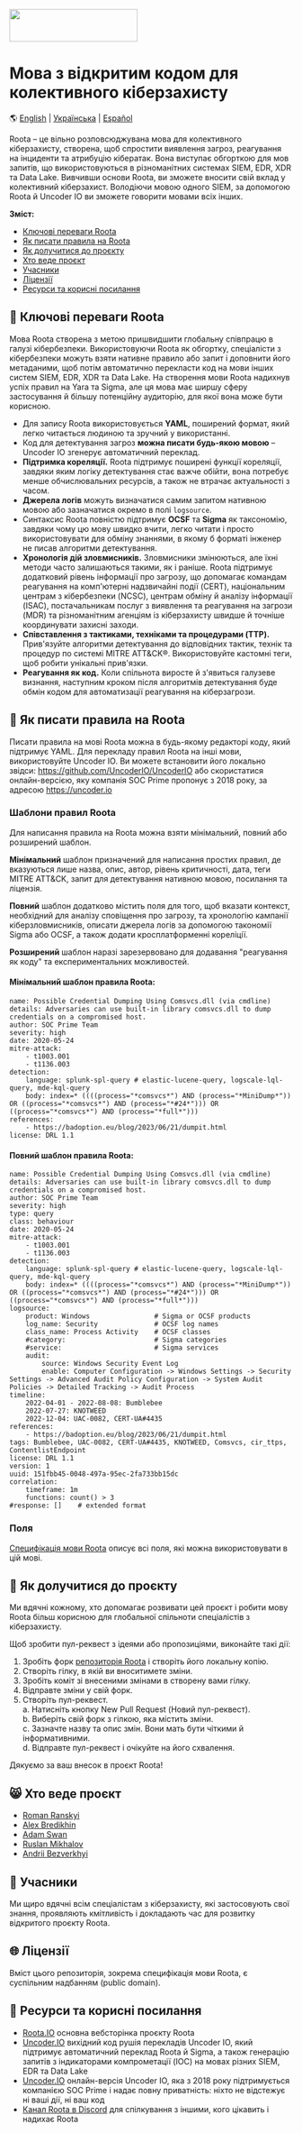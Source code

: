 <p align="left">
  <img src="images/roota_logo_double.png" width="228" height="58">
</p>

# Мова з відкритим кодом для колективного кіберзахисту

:earth_americas: [English](README.md) | [Українська](README_Ukrainian.md) | [Español](README_Spanish.md)  

Roota – це вільно розповсюджувана мова для колективного кіберзахисту, створена, щоб спростити виявлення загроз, реагування на інциденти та атрибуцію кібератак. Вона виступає обгорткою для мов запитів, що використовуються в різноманітних системах SIEM, EDR, XDR та Data Lake. Вивчивши основи Roota, ви зможете вносити свій вклад у колективний кіберзахист. Володіючи мовою одного SIEM, за допомогою Roota й Uncoder IO ви зможете говорити мовами всіх інших.

**Зміст:**

- [Ключові переваги Roota](#smiling_face_with_three_hearts-ключові-переваги-roota)
- [Як писати правила на Roota](#mage-як-писати-правила-на-roota)
- [Як долучитися до проєкту](#cookie-як-долучитися-до-проєкту)
- [Хто веде проєкт](#smile_cat-хто-веде-проєкт)
- [Учасники](#clap-учасники)
- [Ліцензії](#globe_with_meridians-ліцензії)
- [Ресурси та корисні посилання](#book-ресурси-та-корисні-посилання)
  
## :smiling_face_with_three_hearts: Ключові переваги Roota
Мова Roota створена з метою пришвидшити глобальну співпрацю в галузі кібербезпеки. Використовуючи Roota як обгортку, спеціалісти з кібербезпеки можуть взяти нативне правило або запит і доповнити його метаданими, щоб потім автоматично перекласти код на мови інших систем SIEM, EDR, XDR та Data Lake. На створення мови Roota надихнув успіх правил на Yara та Sigma, але ця мова має ширшу сферу застосування й більшу потенційну аудиторію, для якої вона може бути корисною.

- Для запису Roota використовується **YAML**, поширений формат, який легко читається людиною та зручний у використанні.
- Код для детектування загроз **можна писати будь-якою мовою** – Uncoder IO згенерує автоматичний переклад.
- **Підтримка кореляції.** Roota підтримує поширені функції кореляції, завдяки яким логіку детектування стає важче обійти, вона потребує менше обчислювальних ресурсів, а також не втрачає актуальності з часом.
- **Джерела логів** можуть визначатися самим запитом нативною мовою або зазначатися окремо в полі `logsource`.
- Синтаксис Roota повністю підтримує **OCSF** та **Sigma** як таксономію, завдяки чому цю мову швидко вчити, легко читати і просто використовувати для обміну знаннями, в якому б форматі інженер не писав алгоритми детектування.
- **Хронологія дій зловмисників.** Зловмисники змінюються, але їхні методи часто залишаються такими, як і раніше. Roota підтримує додатковий рівень інформації про загрозу, що допомагає командам реагування на комп'ютерні надзвичайні події (CERT), національним центрам з кібербезпеки (NCSC), центрам обміну й аналізу інформації (ISAC), постачальникам послуг з виявлення та реагування на загрози (MDR) та різноманітним агенціям із кіберзахисту швидше й точніше координувати захисні заходи.
- **Співставлення з тактиками, техніками та процедурами (TTP).** Прив'язуйте алгоритми детектування до відповідних тактик, технік та процедур по системі MITRE ATT&CK®. Використовуйте кастомні теги, щоб робити унікальні прив'язки.
- **Реагування як код.** Коли спільнота виросте й з'явиться галузеве визнання, наступним кроком після алгоритмів детектування буде обмін кодом для автоматизації реагування на кіберзагрози.
  
## :mage: Як писати правила на Roota
Писати правила на мові Roota можна в будь-якому редакторі коду, який підтримує YAML. 
Для перекладу правил Roota на інші мови, використовуйте Uncoder IO. Ви можете встановити його локально звідси: https://github.com/UncoderIO/UncoderIO або скористатися онлайн-версією, яку компанія SOC Prime пропонує з 2018 року, за адресою https://uncoder.io

### Шаблони правил Roota
Для написання правила на Roota можна взяти мінімальний, повний або розширений шаблон.

**Мінімальний** шаблон призначений для написання простих правил, де вказуються лише назва, опис, автор, рівень критичності, дата, теги MITRE ATT&CK, запит для детектування нативною мовою, посилання та ліцензія.

**Повний** шаблон додатково містить поля для того, щоб вказати контекст, необхідний для аналізу сповіщення про загрозу, та хронологію кампанії кіберзловмисників, описати джерела логів за допомогою такономії Sigma або OCSF, а також додати кросплатформенні кореліції.

**Розширений** шаблон наразі зарезервовано для додавання "реагування як коду" та експериментальних можливостей.

#### Мінімальний шаблон правила Roota:
```
name: Possible Credential Dumping Using Comsvcs.dll (via cmdline)
details: Adversaries can use built-in library comsvcs.dll to dump credentials on a compromised host.
author: SOC Prime Team
severity: high
date: 2020-05-24
mitre-attack:
    - t1003.001
    - t1136.003
detection:
    language: splunk-spl-query # elastic-lucene-query, logscale-lql-query, mde-kql-query
    body: index=* ((((process="*comsvcs*") AND (process="*MiniDump*")) OR ((process="*comsvcs*") AND (process="*#24*"))) OR ((process="*comsvcs*") AND (process="*full*")))
references: 
    - https://badoption.eu/blog/2023/06/21/dumpit.html
license: DRL 1.1
```

#### Повний шаблон правила Roota:
```
name: Possible Credential Dumping Using Comsvcs.dll (via cmdline)
details: Adversaries can use built-in library comsvcs.dll to dump credentials on a compromised host.
author: SOC Prime Team
severity: high
type: query 
class: behaviour
date: 2020-05-24
mitre-attack:
    - t1003.001
    - t1136.003
detection:
    language: splunk-spl-query # elastic-lucene-query, logscale-lql-query, mde-kql-query
    body: index=* ((((process="*comsvcs*") AND (process="*MiniDump*")) OR ((process="*comsvcs*") AND (process="*#24*"))) OR ((process="*comsvcs*") AND (process="*full*")))
logsource:
    product: Windows                # Sigma or OCSF products
    log_name: Security              # OCSF log names
    class_name: Process Activity    # OCSF classes
    #category:                      # Sigma categories
    #service:                       # Sigma services
    audit:
        source: Windows Security Event Log 
        enable: Computer Configuration -> Windows Settings -> Security Settings -> Advanced Audit Policy Configuration -> System Audit Policies -> Detailed Tracking -> Audit Process
timeline:
    2022-04-01 - 2022-08-08: Bumblebee
    2022-07-27: KNOTWEED
    2022-12-04: UAC-0082, CERT-UA#4435
references: 
    - https://badoption.eu/blog/2023/06/21/dumpit.html
tags: Bumblebee, UAC-0082, CERT-UA#4435, KNOTWEED, Comsvcs, cir_ttps, ContentlistEndpoint
license: DRL 1.1
version: 1
uuid: 151fbb45-0048-497a-95ec-2fa733bb15dc
correlation: 
    timeframe: 1m
    functions: count() > 3
#response: []    # extended format
```

### Поля
[Специфікація мови Roota](https://github.com/UncoderIO/Roota/blob/main/Roota_Specification_Ukrainian.md) описує всі поля, які можна використовувати в цій мові.

## :cookie: Як долучитися до проєкту
Ми вдячні кожному, хто допомагає розвивати цей проєкт і робити мову Roota більш корисною для глобальної спільноти спеціалістів з кіберзахисту.

Щоб зробити пул-реквест з ідеями або пропозиціями, виконайте такі дії:

1. Зробіть форк [репозиторія Roota](https://github.com/UncoderIO/Roota/tree/main) і створіть його локальну копію.
2. Створіть гілку, в якій ви вноситимете зміни.
3. Зробіть коміт зі внесеними змінами в створену вами гілку.
4. Відправте зміни у свій форк.
5. Створіть пул-реквест.  
    a. Натисніть кнопку New Pull Request (Новий пул-реквест).  
    b. Виберіть свій форк з гілкою, яка містить зміни.  
    c. Зазначте назву та опис змін. Вони мать бути чіткими й інформативними.  
    d. Відправте пул-реквест і очікуйте на його схвалення.  

Дякуємо за ваш внесок в проєкт Roota!

## :smile_cat: Хто веде проєкт
- [Roman Ranskyi](https://www.linkedin.com/in/roman-966b91b5/)
- [Alex Bredikhin](https://www.linkedin.com/in/bredikhin/)
- [Adam Swan](https://github.com/acalarch/)
- [Ruslan Mikhalov](https://www.linkedin.com/in/rmikhalov/)
- [Andrii Bezverkhyi](https://www.linkedin.com/in/andriimb/)

## :clap: Учасники
Ми щиро вдячні всім спеціалістам з кіберзахисту, які застосовують свої знання, проявляють кмітливість і докладають час для розвитку відкритого проєкту Roota.

## :globe_with_meridians: Ліцензії
Вміст цього репозиторія, зокрема специфікація мови Roota, є суспільним надбанням (public domain).

## :book: Ресурси та корисні посилання
- [Roota.IO](https://roota.io/) основна вебсторінка проєкту Roota
- [Uncoder.IO](https://github.com/UncoderIO/UncoderIO/) вихідний код рушія перекладів Uncoder IO, який підтримує автоматичний переклад Roota й Sigma, а також генерацію запитів з індикаторами компрометації (IOC) на мовах різних SIEM, EDR та Data Lake
- [Uncoder.IO](https://uncoder.io/) онлайн-версія Uncoder IO, яка з 2018 року підтримується компанією SOC Prime і надає повну приватність: ніхто не відстежує ні ваші дії, ні ваш код
- [Канал Roota в Discord](https://tdm.socprime.com/zeptolink/5IAokHui2iWUHaB8/) для спілкування з іншими, кого цікавить і надихає Roota
